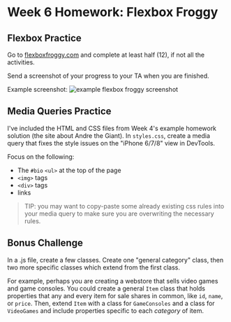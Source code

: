 # Week 6 Homework: Flexbox Froggy

## Flexbox Practice
Go to [flexboxfroggy.com](https://flexboxfroggy.com/) and complete at least half (12), if not all the activities.

Send a screenshot of your progress to your TA when you are finished.

Example screenshot:
![example flexbox froggy screenshot](https://github.com/savvy-coders/sc-curriculum/blob/master/Week6-HTML&CSS2/Week6-Homework/flexboxFroggyScreenshot.png?raw=true)

## Media Queries Practice
I've included the HTML and CSS files from Week 4's example homework solution (the site about Andre the Giant). In `styles.css`, create a media query that fixes the style issues on the "iPhone 6/7/8" view in DevTools.

Focus on the following:
 - The `#bio` `<ul>` at the top of the page
 - `<img>` tags
 - `<div>` tags
 - links

> TIP: you may want to copy-paste some already existing css rules into your media query to make sure you are overwriting the necessary rules.

## Bonus Challenge
In a .js file, create a few classes. Create one "general category" class, then two more specific classes which extend from the first class.

For example, perhaps you are creating a webstore that sells video games and game consoles. You could create a general `Item` class that holds properties that any and every item for sale shares in common, like `id`, `name`, or `price`. Then, extend `Item` with a class for `GameConsoles` and a class for `VideoGames` and include properties specific to each _category_ of item.
